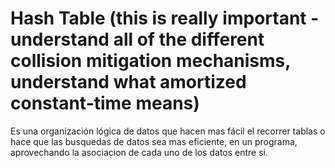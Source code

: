 # Hash Table \(this is really important - understand all of the different collision mitigation mechanisms, understand what amortized constant-time means\)

Es una organización lógica de datos que hacen mas fácil el recorrer tablas o hace que las busquedas de datos sea mas eficiente, en un programa, aprovechando la asociacion de cada uno de los datos entre si.
